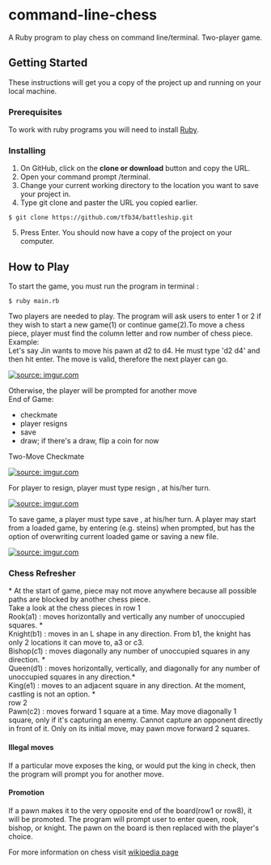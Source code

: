 # command-line-chess
A Ruby program to play chess on command line/terminal. Two-player game. 

## Getting Started
These instructions will get you a copy of the project up and running on your local machine. 

### Prerequisites
To work with ruby programs you will need to install <a href="https://www.ruby-lang.org/en/documentation/installation/">Ruby</a>. 

### Installing
1. On GitHub, click on the <b>clone or download</b> button and copy the URL.
2. Open your command prompt /terminal.
3. Change your current working directory to the location you want to save your project in.
4. Type git clone and paster the URL you copied earlier.

```
$ git clone https://github.com/tfb34/battleship.git
```

5. Press Enter. You should now have a copy of the project on your computer.

## How to Play

To start the game, you must run the program in terminal :

```
$ ruby main.rb
```

<p>Two players are needed to play. The program will ask users to enter 1 or 2 if they wish to start a new game(1) or continue game(2).To move a chess piece, player must find the column letter and row number of chess piece.<br/>Example:<br/>Let's say Jin wants to move his pawn at d2 to d4. He must type 'd2 d4' and then hit enter. The move is valid, therefore the next player can go.</p>
<a href="http://imgur.com/oN6kyJZ"><img src="http://i.imgur.com/oN6kyJZ.png" title="source: imgur.com" /></a>
<p>Otherwise, the player will be prompted for another move<br/>End of Game:</p>
<ul>
<li>checkmate</li>
<li>player resigns</li>
<li>save</li>
<li>draw; if there's a draw, flip a coin for now</li>
</ul>
<p>Two-Move Checkmate</p>
<a href="http://imgur.com/N1Y2Se9"><img src="http://i.imgur.com/N1Y2Se9.png" title="source: imgur.com" /></a>
<p>For player to resign, player must type resign , at his/her turn.</p><a href="http://imgur.com/a708isI"><img src="http://i.imgur.com/a708isI.png" title="source: imgur.com" /></a><br/>
<p>To save game, a player must type save , at his/her turn. A player may start from a loaded game, by entering (e.g. steins) when prompted, but has the option of overwriting current loaded game or saving a new file. </p>
<a href="http://imgur.com/yBf1eoL"><img src="http://i.imgur.com/yBf1eoL.png" title="source: imgur.com" /></a>
<h3>Chess Refresher</h3>
<p>
* At the start of game, piece may not move anywhere because all possible paths are blocked by another chess piece.<br/>
Take a look at the chess pieces in row 1<br/>
Rook(a1) : moves horizontally and vertically any number of unoccupied squares. *<br/>
Knight(b1) : moves in an L shape in any direction. From b1, the knight has only 2 locations it can move to, a3 or c3.<br/>
Bishop(c1) : moves diagonally any number of unoccupied squares in any direction. *<br/>
Queen(d1) : moves horizontally, vertically, and diagonally for any number of unoccupied squares in any direction.*<br/>
King(e1) : moves to an adjacent square in any direction. At the moment, castling is not an option. *<br/>
row 2<br/>
Pawn(c2) : moves forward 1 square at a time. May move diagonally 1 square, only if it's capturing an enemy. Cannot capture an opponent directly in front of it. Only on its initial move, may pawn move forward 2 squares. </p>
<h4>Illegal moves</h4>
<p>If a particular move exposes the king, or would put the king in check, then the program will prompt you for another move.</p>
<h4>Promotion</h4>
<p>If a pawn makes it to the very opposite end of the board(row1 or row8), it will be promoted. The program will prompt user to enter queen, rook, bishop, or knight. The pawn on the board is then replaced with the player's choice. </p>
<p>For more information on chess visit <a href=https://en.wikipedia.org/wiki/Chess>wikipedia page</a></p>
